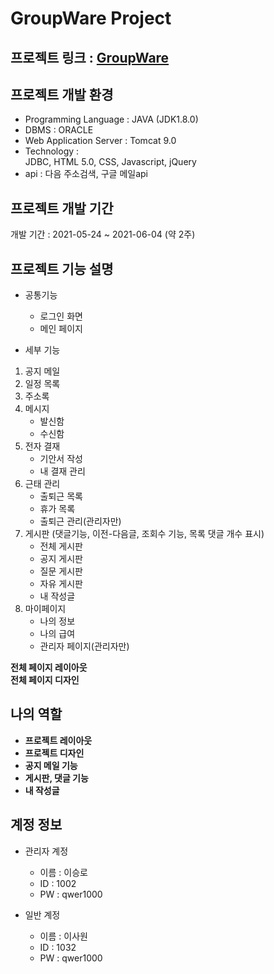 GroupWare Project
================

프로젝트 링크 : [GroupWare](http://sysout.co.kr/groupware5)
------------------------------

프로젝트 개발 환경
-----------------
* Programming Language : JAVA (JDK1.8.0)      
* DBMS : ORACLE        
* Web Application Server : Tomcat 9.0        
* Technology :            
        JDBC, HTML 5.0, CSS, Javascript, jQuery         
* api : 다음 주소검색, 구글 메일api       

프로젝트 개발 기간   
-----------------
개발 기간 : 2021-05-24 ~ 2021-06-04 (약 2주)     

프로젝트 기능 설명
-----------------
* 공통기능
    * 로그인 화면
    * 메인 페이지

* 세부 기능
1. 공지 메일     
2. 일정 목록         
3. 주소록     
4. 메시지          
   * 발신함         
   * 수신함        
5. 전자 결재     
   * 기안서 작성    
   * 내 결재 관리      
6. 근태 관리    
   * 출퇴근 목록      
   * 휴가 목록      
   * 출퇴근 관리(관리자만)    
7. 게시판 (댓글기능, 이전-다음글, 조회수 기능, 목록 댓글 개수 표시)    
   * 전체 게시판          
   * 공지 게시판      
   * 질문 게시판        
   * 자유 게시판        
   * 내 작성글    
8. 마이페이지     
   * 나의 정보     
   * 나의 급여      
   * 관리자 페이지(관리자만)      
 
 **전체 페이지 레이아웃**    
 **전체 페이지 디자인**
 
 나의 역할
 -----------
  * __프로젝트 레이아웃__     
  * __프로젝트 디자인__    
  * __공지 메일 기능__
  * __게시판, 댓글 기능__
  * __내 작성글__
  
계정 정보
---------

* 관리자 계정
  * 이름 : 이승로
  * ID : 1002
  * PW : qwer1000

* 일반 계정
  * 이름 : 이사원
  * ID :  1032
  * PW : qwer1000
